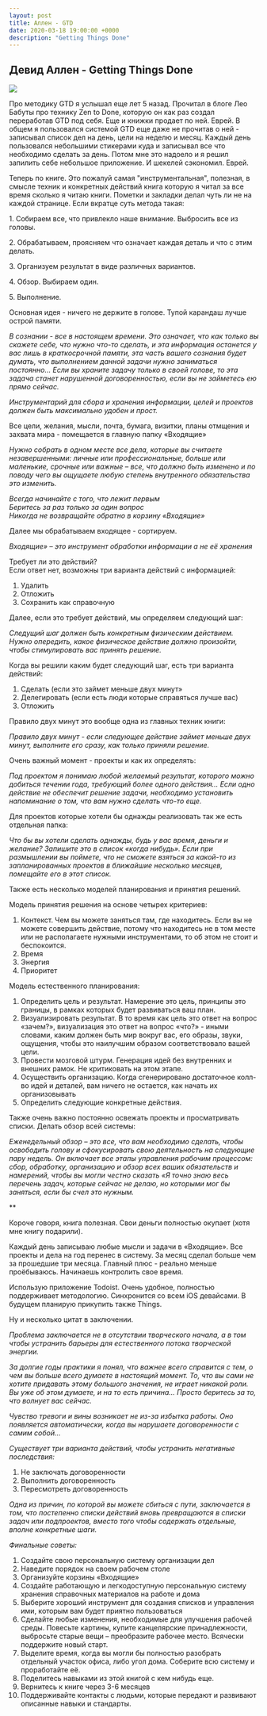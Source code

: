 ```yaml
---
layout: post
title: Аллен - GTD
date: 2020-03-18 19:00:00 +0000
description: "Getting Things Done"
---
```

## Девид Аллен - Getting Things Done

![](https://upload.wikimedia.org/wikipedia/ru/4/4a/Russiangtddrawing1dc1.jpg)

Про методику GTD я услышал еще лет 5 назад. Прочитал в блоге Лео Бабуты про технику Zen to Done, которую он как раз создал переработав GTD под себя. Еще и книжки продает по ней. Еврей. В общем я пользовался системой GTD еще даже не прочитав о ней - записывал список дел на день, цели на неделю и месяц. Каждый день пользовался небольшими стикерами куда и записывал все что необходимо сделать за день. Потом мне это надоело и я решил запилить себе небольшое приложение. И шекелей сэкономил. Еврей.

Теперь по книге. Это пожалуй самая "инструментальная", полезная, в смысле техник и конкретных действий книга которую я читал за все время сколько я читаю книги.
Пометки и закладки делал чуть ли не на каждой странице.
Если вкратце суть метода такая:

1\. Собираем все, что привлекло наше внимание. Выбросить все из головы.

2\. Обрабатываем, проясняем что означает каждая деталь и что с этим делать.

3\. Организуем результат в виде различных вариантов.

4\. Обзор. Выбираем один.

5\. Выполнение.

Основная идея - ничего не держите в голове. Тупой карандаш лучше острой памяти.

*В сознании - все в настоящем времени. Это означает, что как только вы скажете себе, что нужно что-то сделать, и эта информация останется у вас лишь в краткосрочной памяти, эта часть вашего сознания будет думать, что выполнением данной задачи нужно заниматься постоянно… Если вы храните задачу только в своей голове, то эта задача станет нарушенной договоренностью, если вы не займетесь ею прямо сейчас.*

*Инструментарий для сбора и хранения информации, целей и проектов должен быть максимально удобен и прост.*

Все цели, желания, мысли, почта, бумага, визитки, планы отмщения и захвата мира - помещается в главную папку «Входящие»

*Нужно собрать в одном месте все дела, которые вы считаете незавершенными: личные или профессиональные, больше или маленькие, срочные или важные – все, что должно быть изменено и по поводу чего вы ощущаете любую степень внутренного обязательства это изменить.*

*Всегда начинайте с того, что лежит первым  
Беритесь за раз только за один вопрос  
Никогда не возвращайте обратно в корзину «Входящие»*  

Далее мы обрабатываем входящее - сортируем.  

*Входящие» – это инструмент обработки информации а не её хранения*

Требует ли это действий?  
Если ответ нет, возможны три варианта действий с информацией:  
1. Удалить
2. Отложить
3. Сохранить как справочную

Далее, если это требует действий, мы определяем следующий шаг: 

*Следущий шаг должен быть конкретным физическим действием.  
Нужно опередить, какое физическое действие должно произойти, чтобы стимулировать вас принять решение.*

Когда вы решили каким будет следующий шаг, есть три варианта действий:
1. Сделать (если это займет меньше двух минут»
2. Делегировать (если есть люди которые справяться лучше вас)
3. Отложить

Правило двух минут это вообще одна из главных техник книги:

*Правило двух минут - если следующее действие займет меньше двух минут, выполните его сразу, как только приняли решение.*

Очень важный момент - проекты и как их определять:

*Под проектом я понимаю любой желаемый результат, которого можно добиться течении года, требующий более одного действия… Если одно действие не обеспечит решение задачи, необходимо установить напоминание о том, что вам нужно сделать что-то еще.*

Для проектов которые хотели бы однажды реализовать так же есть отдельная папка:

*Что бы вы хотели сделать однажды, будь у вас время, деньги и желание? Запишите это в список «когда нибудь». Если при размышлении вы поймете, что не сможете взяться за какой-то из запланированных проектов в ближайшие несколько месяцев, помещайте его в этот список.*

Также есть несколько моделей планирования и принятия решений.

Модель принятия решения на основе четырех критериев:  
1. Контекст. Чем вы можете заняться там, где находитесь. Если вы не можете совершить действие, потому что находитесь не в том месте или не располагаете нужными инструментами, то об этом не стоит и беспокоится.
2. Время
3. Энергия
4. Приоритет

Модель естественного планирования:

1. Определить цель и результат. Намерение это цель, принципы это границы, в рамках которых будет развиваться ваш план.
2. Визуализировать результат. В то время как цель это ответ на вопрос «зачем?», визуализация это ответ на вопрос «что?» - иными словами, каким должен быть мир вокруг вас, его образы, звуки, ощущения, чтобы это наилучшим образом соответствовало вашей цели.
3. Провести мозговой штурм. Генерация идей без внутренних и внешних рамок. Не критиковать на этом этапе.
4. Осуществить организацию. Когда сгенерировано достаточное колл-во идей и деталей, вам ничего не остается, как начать их организовывать
5. Определить следующие конкретные действия.

Также очень важно постоянно освежать проекты и просматривать списки. Делать обзор всей системы:

*Еженедельный обзор – это все, что вам необходимо сделать, чтобы освободить голову и сфокусировать свою деятельность на следующие пару недель. Он включает все этапы управления рабочим процессом: сбор, обработку, организацию и обзор всех ваших обязательств и намерений, чтобы вы могли честно сказать «Я точно знаю весь перечень задач, которые сейчас не делаю, но которыми мог бы заняться, если бы счел это нужным.*

**

Короче говоря, книга полезная. Свои деньги полностью окупает (хотя мне книгу подарили).

Каждый день записываю любые мысли и задачи в «Входящие». Все проекты и дела на год перенес в систему. За месяц сделал больше чем за прошедшие три месяца. Главный плюс - реально меньше проёбываюсь. Начинаешь контролить свое время.

Использую приложение Todoist. Очень удобное, полностью поддерживает методологию. Синхронится со всем iOS девайсами. В будущем планирую прикупить также Things.

Ну и несколько цитат в заключении.

*Проблема заключается не в отсутствии творческого начала, а в том чтобы устранить барьеры для естественного потока творческой энергии.*

*За долгие годы практики я понял, что важнее всего справится с тем, о чем вы больше всего думаете в настоящий момент. То, что вы сами не хотите придавать этому большого значения, не играет никакой роли. Вы уже об этом думаете, и на то есть причина… Просто беритесь за то, что волнует вас сейчас.*

*Чувство тревоги и вины возникает не из-за избытка работы. Оно появляется автоматически, когда вы нарушаете договоренности с самим собой…*

*Существует три варианта действий, чтобы устранить негативные последствия:*
1. Не заключать договоренности
2. Выполнить договоренность
3. Пересмотреть договоренность

*Одна из причин, по которой вы можете сбиться с пути, заключается в том, что постепенно списки действий вновь превращаются в списки задач или подпроектов, вместо того чтобы содержать отдельные, вполне конкретные шаги.*

*Финальные советы:*
 1. Создайте свою персональную систему организации дел
 2. Наведите порядок на своем рабочем столе
 3. Организуйте корзины «Входящие»
 4. Создайте работающую и легкодоступную персональную систему хранения справочных материалов на работе и дома
 5. Выберите хороший инструмент для создания списков и управления ими, которым вам будет приятно пользоваться
 6. Сделайте любые изменения, необходимые для улучшения рабочей среды. Повесьте картины, купите канцелярские принадлежности, выбросьте старые вещи – преобразите рабочее место. Всячески поддержите новый старт.
 7. Выделите время, когда вы могли бы полностью разобрать отдельный участок офиса, либо угол дома. Соберите всю систему и проработайте её.
 8. Поделитесь навыками из этой книгой с кем нибудь еще.
 9. Вернитесь к книге через 3-6 месяцев
10. Поддерживайте контакты с людьми, которые передают и развивают описанные навыки и стандарты.
